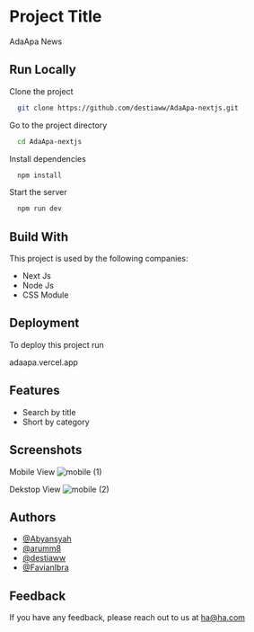 # Project Title

AdaApa News

## Run Locally

Clone the project

```bash
  git clone https://github.com/destiaww/AdaApa-nextjs.git
```

Go to the project directory

```bash
  cd AdaApa-nextjs
```

Install dependencies

```bash
  npm install
```

Start the server

```bash
  npm run dev
```

## Build With

This project is used by the following companies:

- Next Js
- Node Js
- CSS Module

## Deployment

To deploy this project run

adaapa.vercel.app


## Features

- Search by title
- Short by category

## Screenshots

Mobile View
![mobile (1)](https://user-images.githubusercontent.com/80156805/228090285-8a4cdb6e-63ed-4b81-83ab-0b7b3bcc4916.png)

Dekstop View
![mobile (2)](https://user-images.githubusercontent.com/80156805/228090354-f5ce575b-cede-4599-b3be-e317707acf35.png)

## Authors

- [@Abyansyah](https://github.com/Abyansyah)
- [@arumm8](https://github.com/arumm8)
- [@destiaww](https://github.com/destiaww)
- [@FavianIbra](https://github.com/FavianIbra)

## Feedback

If you have any feedback, please reach out to us at ha@ha.com
